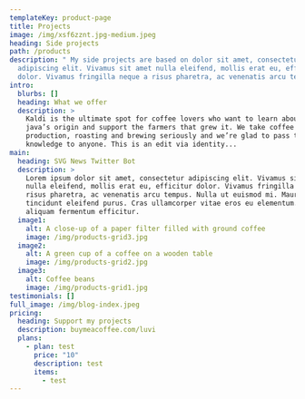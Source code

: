 ```yaml
---
templateKey: product-page
title: Projects
image: /img/xsf6zznt.jpg-medium.jpeg
heading: Side projects
path: /products
description: " My side projects are based on dolor sit amet, consectetur
  adipiscing elit. Vivamus sit amet nulla eleifend, mollis erat eu, efficitur
  dolor. Vivamus fringilla neque a risus pharetra, ac venenatis arcu tempus."
intro:
  blurbs: []
  heading: What we offer
  description: >
    Kaldi is the ultimate spot for coffee lovers who want to learn about their
    java’s origin and support the farmers that grew it. We take coffee
    production, roasting and brewing seriously and we’re glad to pass that
    knowledge to anyone. This is an edit via identity...
main:
  heading: SVG News Twitter Bot
  description: >
    Lorem ipsum dolor sit amet, consectetur adipiscing elit. Vivamus sit amet
    nulla eleifend, mollis erat eu, efficitur dolor. Vivamus fringilla neque a
    risus pharetra, ac venenatis arcu tempus. Nulla ut euismod mi. Mauris
    tincidunt eleifend purus. Cras ullamcorper vitae eros eu elementum. Fusce
    aliquam fermentum efficitur. 
  image1:
    alt: A close-up of a paper filter filled with ground coffee
    image: /img/products-grid3.jpg
  image2:
    alt: A green cup of a coffee on a wooden table
    image: /img/products-grid2.jpg
  image3:
    alt: Coffee beans
    image: /img/products-grid1.jpg
testimonials: []
full_image: /img/blog-index.jpeg
pricing:
  heading: Support my projects
  description: buymeacoffee.com/luvi
  plans:
    - plan: test
      price: "10"
      description: test
      items:
        - test
---
```

